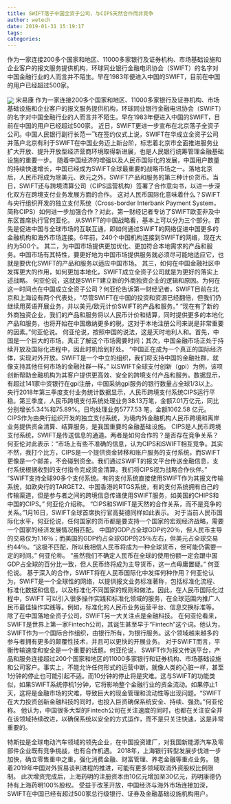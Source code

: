 ```yaml
---
title: SWIFT落子中国全资子公司，与CIPS天然合作而非竞争
author: wetech
date: 2019-01-31 15:19:17
tags: 
categories: 
---
```

作为一家连接200多个国家和地区、11000多家银行及证券机构、市场基础设施和企业客户的报文服务提供机构，环球同业银行金融电讯协会（SWIFT）的名字对中国金融行业的人而言并不陌生。早在1983年便进入中国的SWIFT，目前在中国的用户已经超过500家。
<!-- more -->
<img align="center" border="0" src="https://imgcdn.yicai.com/uppics/images/2019/01/855258557ca541b8f2c2f70c561079d0.jpg" />
宋易康
作为一家连接200多个国家和地区、11000多家银行及证券机构、市场基础设施和企业客户的报文服务提供机构，环球同业银行金融电讯协会（SWIFT）的名字对中国金融行业的人而言并不陌生。早在1983年便进入中国的SWIFT，目前在中国的用户已经超过500家。
近日，SWIFT更进一步宣布在北京落子全资子公司。中国人民银行副行长范一飞在签约仪式上说，SWIFT在华成立全资子公司并落户北京有利于SWIFT在中国业务迈上新台阶，标志着北京市全面推进服务业扩大开放、提升开放型经济营商环境取得新进展，也是人民银行统筹管理金融基础设施的重要一步。
随着中国经济的增强以及人民币国际化的发展，中国用户数量的持续快速增长，中国已经成为SWIFT全球最重要的战略市场之一。落地北京后，人民币将成为除美元、欧元之外，SWIFT产品和服务的第三种计价货币。当日，SWIFT还与跨境清算公司（CIPS运营机构）签署了合作意向书，以进一步深化双方在跨境支付业务发展方面的合作。
这对人民币国际化意味着什么？SWIFT与央行组织开发的独立支付系统（Cross-border Interbank Payment System，简称CIPS）如何进一步加强合作？对此，第一财经记者专访了SWIFT欧亚非及中东区首席执行官何亚伦。
从SWIFT的中国战略看，基本上可以分为三个部分。首先是促进中国与全球市场的互联互通，即如何通过SWIFT的网络促进中国更多的金融机构和海外市场连接。6年前，240个中国机构连接到SWIFT的网络，现在大约为500个。
其二，为中国市场提供更加优化、更加符合本地需求的产品和服务。中国市场有其特性，要更好地为中国市场提供服务就必须尽可能地适应它，也就是要优化SWIFT的产品和服务以适应中国市场。
其三，如何在中国金融社区中发挥更大的作用，如何更加本地化，SWIFT成立全资子公司就是为更好的落实上述战略。
何亚伦说，这就是SWIFT建立新的外商独资企业的逻辑和原因。为何在这一时间点在中国成立全资子公司？何亚伦告诉第一财经记者，SWIFT目前在北京和上海设有两个代表处，“尽管SWIFT在中国的投资和资源已经翻倍，但我们仍继续用英语开展业务，并以美元/欧元计价SWIFT的产品和服务。”
“现在有了新的外商独资企业，我们的产品和服务将以人民币计价和结算，同时提供更多的本地化产品和服务，也将开始在中国缴纳更多的税，这对于本地注册公司来说是非常重要的因素。”何亚伦说。
何亚伦说，按照中国的说法，这是天时地利人和。首先，中国是一个巨大的市场，真正了解这个市场需要时间；其次，中国金融市场正处于持续开放及国际化进程中，因此时机恰到好处。
“中国正在成为一个真正的国际经济体，实现对外开放。SWIFT是一个中立的组织，我们将支持中国的金融社群，就像支持其他任何市场的金融社群一样。”
以SWIFT全球支付创新（gpi）为例，该项创新帮助金融机构为其客户提供更高效、安全的跨境支付产品和服务。数据显示，有超过141家中资银行在gpi注册，中国采纳gpi服务的银行数量占全球1/3以上。
央行2018年第三季度支付业务统计数据显示，人民币跨境支付系统CIPS运行平稳。第三季度，人民币跨境支付系统处理业务38.13万笔，金额7.01万亿元，同比分别增长5.34%和75.89%。日均处理业务5777.53 笔，金额1062.58 亿元。
CIPS作为由央行组织开发的独立支付系统，为境内外金融机构人民币跨境和离岸业务提供资金清算、结算服务，是我国重要的金融基础设施。
CIPS是人民币跨境支付系统，SWIFT是传送信息的通道。两者是如何合作的？是否存在竞争关系？
何亚伦对此表示：“市场上有些不准确的信息，认为CIPS和SWIFT相互竞争。其实不然，我打个比方，CIPS是一个提供资金转移和账户服务的支付系统，而SWIFT更像是一个邮差，不会碰到资金。我们通过SWIFT的报文平台传送金融信息，支付系统根据收到的支付指令完成资金清算。我们将CIPS视为战略合作伙伴。”
“SWIFT支持全球90多个支付系统。有的支付系统直接使用SWIFT作为其报文传输系统，如欧央行的TARGET2、中国香港的RTGS系统，有的支付系统拥有自己的传输渠道，但是参与者之间的跨境信息传递使用SWIFT服务，如美国的CHIPS和中国的CIPS。” 何亚伦介绍称。
“CIPS和SWIFT是天然的合作关系，而不是竞争的关系。”1月16日，SWIFT全球首席执行官高斐德同样如此表示。
对于当前人民币国际化水平，何亚伦说，任何国家的货币都是要支持一个国家的宏观经济战略，需要一个国家的经济发展情况相匹配。
中国的GDP占全球GDP约20％，但人民币主导的交易仅为1.16％；而美国的GDP约占全球GDP的25％左右，但美元占全球交易约44％。“这极不匹配，所以我相信人民币将成为一种全球货币，但可能仍需要一定的时间。” 何亚伦称。
“虽然我们不确定人民币在全球的使用份额一定会跟中国GDP占全球的百分比一致，但人民币终将成为主导货币，这一点毋庸置疑。” 何亚伦说。
基于深入的合作，SWIFT将在人民币国际化中发挥何种作用？何亚伦认为，SWIFT是一个全球性的网络，以提供报文业务标准著称，包括标准化流程、标准化数据和信息，以及标准化不同国家的规则和做法。因此，在人民币国际化过程中，SWIFT 可以引入很多操作实践和标准化领域的服务，在全球范围内推广人民币最佳操作实践等。例如，标准化的人民币业务运营平台、信息交换标准等。
除了在中国落地全资子公司，SWIFT另一大关注点是金融科技。
在何亚伦看来，SWIFT是世界上第一家Fintech公司，其诞生甚至早于“Fintech”这个词。他认为，SWIFT作为一个国际合作组织，由银行所有，为银行服务。这个领域越来越多的参与者拥有更多的颠覆性技术，并且可以更快的开展业务。
对于SWIFT而言，平衡传输速度和安全是一个重要的话题。何亚伦说， SWIFT作为报文传送平台，产品和服务连接超过200个国家和地区的11000多家银行和证券机构、市场基础设施和公司客户。事实上，不能允许任何形式的运营中断。就像人类的心脏一样，甚至1分钟的停止也可能引起不适。而10分钟的停止将是灾难。这与SWIFT的功能类似，如果SWIFT系统停机1分钟，它将影响整个金融行业的资金流动。如果停止1天，这将是金融市场的灾难，导致巨大的现金管理和流动性等出现问题。“SWIFT在大力投资创新金融科技的同时，也投入巨资确保系统安全、持续、强劲。”何亚伦称。
他认为，中国很多大型的Fintech公司在关注速度的同时，也都在关注安全并在该领域持续改进，以确保系统以安全的方式运作，而不是只关注快速，这是非常重要的。
 
 
特斯拉是全球电动汽车领域的领先企业，在中国投资建厂，对我国新能源汽车及零部件企业既有竞争挑战，也有合作机遇。
2018年，上海银行转型发展步伐进一步加快，确立零售重中之重，强化消费金融、财富管理、养老金融等重点业务。
随着2019年中国对外贸易谈判进程的推进，可能有更多领域取消外资股权比例限制。
 此次增资完成后，上海药明的注册资本由10亿元增加至30亿元，药明康德仍持有上海药明100%股权。
受益于改革开放，中国经济与海外市场连接加深，SWIFT在中国已经有超过500家总行级银行、证券及金融基础设施机构用户。
